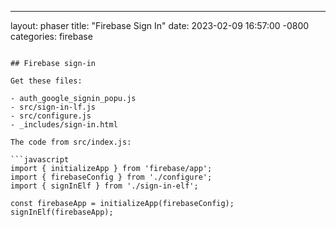 ---
layout: phaser
title:  "Firebase Sign In"
date:   2023-02-09 16:57:00 -0800
categories: firebase
```

## Firebase sign-in

Get these files:

- auth_google_signin_popu.js
- src/sign-in-lf.js  
- src/configure.js 
- _includes/sign-in.html

The code from src/index.js:

```javascript
import { initializeApp } from 'firebase/app';
import { firebaseConfig } from './configure';
import { signInElf } from './sign-in-elf';

const firebaseApp = initializeApp(firebaseConfig);
signInElf(firebaseApp);
```